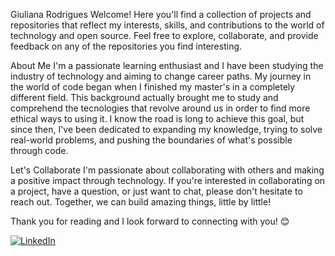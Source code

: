 Giuliana Rodrigues
Welcome! Here you'll find a collection of projects and repositories that reflect my interests, skills, and contributions to the world of technology and open source. Feel free to explore, collaborate, and provide feedback on any of the repositories you find interesting.

About Me
I'm a passionate learning enthusiast and I have been studying the industry of technology and aiming to change career paths. My journey in the world of code began when I  finished my master's in a completely different field. This background actually brought me to study and comprehend the tecnologies that revolve around us in order to find more ethical ways to using it. I know the road is long to achieve this goal, but since then, I've been dedicated to expanding my knowledge, trying to solve real-world problems, and pushing the boundaries of what's possible through code.

Let's Collaborate
I'm passionate about collaborating with others and making a positive impact through technology. If you're interested in collaborating on a project, have a question, or just want to chat, please don't hesitate to reach out. Together, we can build amazing things, little by little!


Thank you for reading and I look forward to connecting with you! 😊

[![LinkedIn](https://img.shields.io/badge/LinkedIn-000?style=for-the-badge&logo=linkedin&logoColor=0E76A8)](https://www.linkedin.com/in/giulianaoliveirarodrigues/?locale=en_US)
